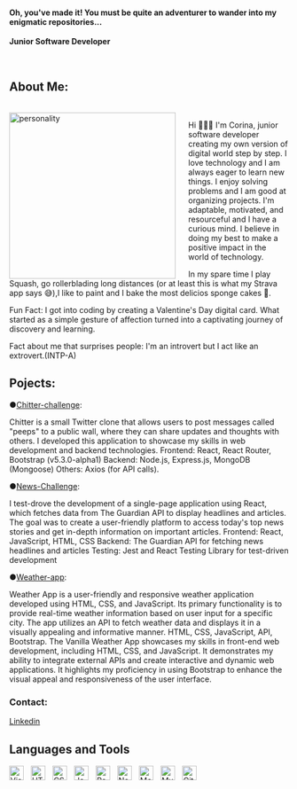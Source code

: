 #### Oh, you've made it! You must be quite an adventurer to wander into my enigmatic repositories...

**Junior Software Developer**

<br/>

## About Me:

<br/>

<img align="left" width="300px" alt="personality" style="padding-right:20px" src="https://s3.amazonaws.com/shecodesio-production/uploads/files/000/090/370/original/pngegg.png?1689621386"/>

Hi 🙋🏻‍♀️ I'm Corina, junior software developer creating my own version of digital world step by step. I love technology and I am always eager to learn new things. I enjoy solving problems and I am good at organizing projects. I'm adaptable, motivated, and resourceful and I have a curious mind. I believe in doing my best to make a positive impact in the world of technology.

In my spare time I play Squash, go rollerblading long distances (or at least this is what my Strava app says 😅),I like to paint and I bake the most delicios sponge cakes 🥰.

Fun Fact: I got into coding by creating a Valentine's Day digital card. What started as a simple gesture of affection turned into a captivating journey of discovery and learning.

Fact about me that surprises people: I'm an introvert but I act like an extrovert.(INTP-A)

## Pojects:

●[Chitter-challenge](https://github.com/ecorina/Public-Chitter-app):

Chitter is a small Twitter clone that allows users to post messages called "peeps" to a public wall, where they can share updates and thoughts with others. I developed this application to showcase my skills in web development and backend technologies.
Frontend: React, React Router, Bootstrap (v5.3.0-alpha1)
Backend: Node.js, Express.js, MongoDB (Mongoose)
Others: Axios (for API calls).

●[News-Challenge](https://github.com/ecorina/News-challenge-Public):

I test-drove the development of a single-page application using React, which fetches data from The Guardian API to display headlines and articles. The goal was to create a user-friendly platform to access today's top news stories and get in-depth information on important articles.
Frontend: React, JavaScript, HTML, CSS
Backend: The Guardian API for fetching news headlines and articles
Testing: Jest and React Testing Library for test-driven development

●[Weather-app](https://github.com/ecorina/vanilla-weather-app):

Weather App is a user-friendly and responsive weather application developed using HTML, CSS, and JavaScript. Its primary functionality is to provide real-time weather information based on user input for a specific city. The app utilizes an API to fetch weather data and displays it in a visually appealing and informative manner.
HTML, CSS, JavaScript, API, Bootstrap.
The Vanilla Weather App showcases my skills in front-end web development, including HTML, CSS, and JavaScript. It demonstrates my ability to integrate external APIs and create interactive and dynamic web applications.
It highlights my proficiency in using Bootstrap to enhance the visual appeal and responsiveness of the user interface.

### Contact:

[Linkedin](https://www.linkedin.com/in/ecorinaserban/)

## Languages and Tools

<img align="left" alt="Visual Studio Code" width="26px" src="https://cdn.jsdelivr.net/gh/devicons/devicon/icons/vscode/vscode-original.svg" style="padding-right:10px;"/>
<img align="left" alt="HTML5" width="26px" src="https://cdn.jsdelivr.net/gh/devicons/devicon/icons/html5/html5-original.svg" style="padding-right:10px;" />
<img align="left" alt="CSS3" width="26px" src="https://cdn.jsdelivr.net/gh/devicons/devicon/icons/css3/css3-original.svg" style="padding-right:10px;" />
<img align="left" alt="JavaScript" width="26px" src="https://cdn.jsdelivr.net/gh/devicons/devicon/icons/javascript/javascript-original.svg" style="padding-right:10px;" />
<img align="left" alt="React" width="26px" src="https://cdn.jsdelivr.net/gh/devicons/devicon/icons/react/react-original.svg" style="padding-right:10px;" />
<img align="left" alt="Node.js" width="26px" src="https://cdn.jsdelivr.net/gh/devicons/devicon/icons/nodejs/nodejs-original.svg" style="padding-right:10px;" />
<img align="left" alt="MongoDB" width="26px" src="https://cdn.jsdelivr.net/gh/devicons/devicon/icons/mongodb/mongodb-original.svg" style="padding-right:10px;" />
<img align="left" alt="MySQL" width="26px" src="https://cdn.jsdelivr.net/gh/devicons/devicon/icons/mysql/mysql-original.svg" style="padding-right:10px;" />
<img align="left" alt="GitHub" width="26px" src="https://user-images.githubusercontent.com/3369400/139447912-e0f43f33-6d9f-45f8-be46-2df5bbc91289.png" style="padding-right:10px;" />

<!--
**ecorina/ecorina** is a ✨ _special_ ✨ repository because its `README.md` (this file) appears on your GitHub profile.


-->
